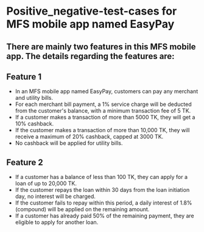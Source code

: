 
# Positive_negative-test-cases for MFS mobile app named EasyPay

## There are mainly two features in this MFS mobile app. The details regarding the features are:

## Feature 1

- In an MFS mobile app named EasyPay, customers can pay any merchant and utility bills.
- For each merchant bill payment, a 1% service charge will be deducted from the customer's balance, with a minimum transaction fee of 5 TK.
- If a customer makes a transaction of more than 5000 TK, they will get a 10% cashback.
- If the customer makes a transaction of more than 10,000 TK, they will receive a maximum of 20% cashback, capped at 3000 TK.
- No cashback will be applied for utility bills.

## Feature 2

- If a customer has a balance of less than 100 TK, they can apply for a loan of up to 20,000 TK.
- If the customer repays the loan within 30 days from the loan initiation day, no interest will be charged.
- If the customer fails to repay within this period, a daily interest of 1.8% (compound) will be applied on the remaining amount.
- If a customer has already paid 50% of the remaining payment, they are eligible to apply for another loan.
